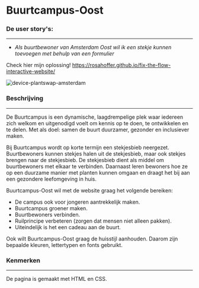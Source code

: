 # Buurtcampus-Oost

### De user story's:

***

* _Als buurtbewoner van Amsterdam Oost wil ik een stekje kunnen toevoegen met behulp van een formulier_

Check hier mijn oplossing! https://rosahoffer.github.io/fix-the-flow-interactive-website/

![device-plantswap-amsterdam](https://user-images.githubusercontent.com/112861375/205284895-eb6a31b1-81b7-4aa1-a786-b1514c8eaf4d.png)


### Beschrijving

***

De Buurtcampus is een dynamische, laagdrempelige plek waar iedereen zich welkom en uitgenodigd voelt om kennis op te doen, te ontwikkelen en te delen. Met als doel: samen de buurt duurzamer, gezonder en inclusiever maken.

Bij Buurtcampus wordt op korte termijn een stekjesbieb neergezet. Buurtbewoners kunnen stekjes halen uit de stekjesbieb, maar ook stekjes brengen naar de stekjesbieb. De stekjesbieb dient als middel om buurtbewoners met elkaar te verbinden. Daarnaast leren bewoners hoe ze op een duurzame manier met planten kunnen omgaan en draagt het bij aan een gezondere leefomgeving in huis.

Buurtcampus-Oost wil met de website graag het volgende bereiken:

* De campus ook voor jongeren aantrekkelijk maken.
* Buurtcampus groener maken.
* Buurtbewoners verbinden.
* Ruilprincipe verbeteren (zorgen dat mensen niet alleen pakken).
* Uiteindelijk is het een cadeau aan de buurt.

Ook wilt Buurtcampus-Oost graag de huisstijl aanhouden. Daarom zijn bepaalde kleuren, lettertypen en fonts gebruikt.

### Kenmerken

***

De pagina is gemaakt met HTML en CSS.


